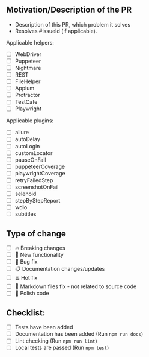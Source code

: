 ## Motivation/Description of the PR
- Description of this PR, which problem it solves
- Resolves #issueId (if applicable).

Applicable helpers:

- [ ] WebDriver
- [ ] Puppeteer
- [ ] Nightmare
- [ ] REST
- [ ] FileHelper
- [ ] Appium
- [ ] Protractor
- [ ] TestCafe
- [ ] Playwright

Applicable plugins:

- [ ] allure
- [ ] autoDelay
- [ ] autoLogin
- [ ] customLocator
- [ ] pauseOnFail
- [ ] puppeteerCoverage
- [ ] playwrightCoverage
- [ ] retryFailedStep
- [ ] screenshotOnFail
- [ ] selenoid
- [ ] stepByStepReport
- [ ] wdio
- [ ] subtitles

## Type of change

- [ ] :fire: Breaking changes
- [ ] :rocket: New functionality
- [ ] :bug: Bug fix
- [ ] :clipboard: Documentation changes/updates
- [ ] :hotsprings: Hot fix
- [ ] :hammer: Markdown files fix - not related to source code
- [ ] :nail_care: Polish code

## Checklist:

- [ ] Tests have been added
- [ ] Documentation has been added (Run `npm run docs`)
- [ ] Lint checking (Run `npm run lint`)
- [ ] Local tests are passed (Run `npm test`)
